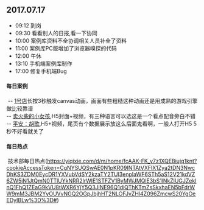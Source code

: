 ## 2017.07.17
* 09:12 到岗
* 09:30 看看别人的日报,看一下协同
* 10:00 案例库资料不全协调相关人员补全了资料
* 11:00 案例库PC版增加了浏览器嗅探的代码
* 12:00 午休
* 13:10 手机端案例库制作
* 17:00 修复手机端Bug






#### 每日案例
  -- [1号店](http://qsdh.socialfishface.com/index.html)长按3秒触发canvas动画，画面有些粗糙这种动画还是用成熟的游戏引擎做比较靠谱<br/>
  -- [卖火柴的小女孩](http://170710gqe.treedom.cn/?_wv=1),H5封面+视频，有三种语言可以选这是一个看点配音旁白不错<br/>
  -- [平安：胡歌](https://pingan.100jc.net/annalsHttps/),H5+视频，尾页有个数据展示放这么后面鬼看啊，一般人打开H5 5秒不好看就关了<br/>
#### 每日热点
  技术部每日热点(https://yiqixie.com/d/m/home/fcAAK-FK_y7z1XQEBiujq1knt?cookieAccessToken=CgNYSUQSwAE0N1pKR09INTAtVXFlX1Zya2tDN3NwcDhKS3ZDM0EycDR1YXVubVdSY2kzaTY2TUl3enpIaWF6STh5aS12V21kdVZ6ZW5jN1JtQmN0TTlUYkNRR2lrWlE1STFZV1ByMWJMQlE3bS1lNkZlUGJZeklnQ1FhQ1ZEaG9kVU8tWXR6YjY5Q3JiNE96Q1diQThKTmZsSkxhaEN5bFdrWW9mM3JBM2YyOUVvNGQ2OGpJbjhHT2NLOFJvZHl4Z096ZmcwS20YgOeEDyIBLw%3D%3D#)

